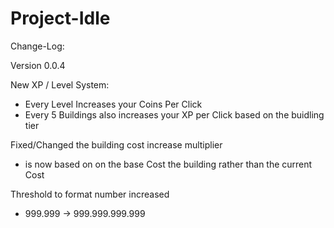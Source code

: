# Project-Idle

Change-Log:

Version 0.0.4

New XP / Level System:
  - Every Level Increases your Coins Per Click
  - Every 5 Buildings also increases your XP per Click based on the buidling tier

Fixed/Changed the building cost increase multiplier
  - is now based on on the base Cost the building rather than the current Cost
 
Threshold to format number increased
  - 999.999 -> 999.999.999.999
